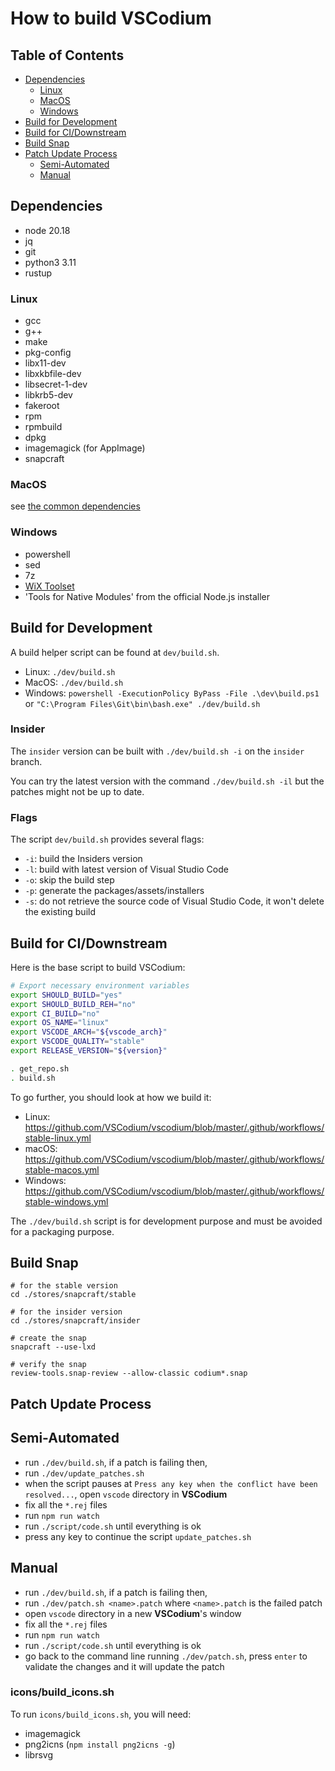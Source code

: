 <!-- order: 35 -->

# How to build VSCodium

## Table of Contents

- [Dependencies](#dependencies)
  - [Linux](#dependencies-linux)
  - [MacOS](#dependencies-macos)
  - [Windows](#dependencies-windows)
- [Build for Development](#build-dev)
- [Build for CI/Downstream](#build-ci)
- [Build Snap](#build-snap)
- [Patch Update Process](#patch-update-process)
  - [Semi-Automated](#patch-update-process-semiauto)
  - [Manual](#patch-update-process-manual)

## <a id="dependencies"></a>Dependencies

- node 20.18
- jq
- git
- python3 3.11
- rustup

### <a id="dependencies-linux"></a>Linux

- gcc
- g++
- make
- pkg-config
- libx11-dev
- libxkbfile-dev
- libsecret-1-dev
- libkrb5-dev
- fakeroot
- rpm
- rpmbuild
- dpkg
- imagemagick (for AppImage)
- snapcraft

### <a id="dependencies-macos"></a>MacOS

see [the common dependencies](#dependencies)

### <a id="dependencies-windows"></a>Windows

- powershell
- sed
- 7z
- [WiX Toolset](http://wixtoolset.org/releases/)
- 'Tools for Native Modules' from the official Node.js installer

## <a id="build-dev"></a>Build for Development

A build helper script can be found at `dev/build.sh`.

- Linux: `./dev/build.sh`
- MacOS: `./dev/build.sh`
- Windows: `powershell -ExecutionPolicy ByPass -File .\dev\build.ps1` or `"C:\Program Files\Git\bin\bash.exe" ./dev/build.sh`

### Insider

The `insider` version can be built with `./dev/build.sh -i` on the `insider` branch.

You can try the latest version with the command `./dev/build.sh -il` but the patches might not be up to date.

### Flags

The script `dev/build.sh` provides several flags:

- `-i`: build the Insiders version
- `-l`: build with latest version of Visual Studio Code
- `-o`: skip the build step
- `-p`: generate the packages/assets/installers
- `-s`: do not retrieve the source code of Visual Studio Code, it won't delete the existing build

## <a id="build-ci"></a>Build for CI/Downstream

Here is the base script to build VSCodium:

```bash
# Export necessary environment variables
export SHOULD_BUILD="yes"
export SHOULD_BUILD_REH="no"
export CI_BUILD="no"
export OS_NAME="linux"
export VSCODE_ARCH="${vscode_arch}"
export VSCODE_QUALITY="stable"
export RELEASE_VERSION="${version}"

. get_repo.sh
. build.sh
```

To go further, you should look at how we build it:
- Linux: https://github.com/VSCodium/vscodium/blob/master/.github/workflows/stable-linux.yml
- macOS: https://github.com/VSCodium/vscodium/blob/master/.github/workflows/stable-macos.yml
- Windows: https://github.com/VSCodium/vscodium/blob/master/.github/workflows/stable-windows.yml

The `./dev/build.sh` script is for development purpose and must be avoided for a packaging purpose.

## <a id="build-snap"></a>Build Snap

```
# for the stable version
cd ./stores/snapcraft/stable

# for the insider version
cd ./stores/snapcraft/insider

# create the snap
snapcraft --use-lxd

# verify the snap
review-tools.snap-review --allow-classic codium*.snap
```

## <a id="patch-update-process"></a>Patch Update Process

## <a id="patch-update-process-semiauto"></a>Semi-Automated

- run `./dev/build.sh`, if a patch is failing then,
- run `./dev/update_patches.sh`
- when the script pauses at `Press any key when the conflict have been resolved...`, open `vscode` directory in **VSCodium**
- fix all the `*.rej` files
- run `npm run watch`
- run `./script/code.sh` until everything is ok
- press any key to continue the script `update_patches.sh`

## <a id="patch-update-process-manual"></a>Manual

- run `./dev/build.sh`, if a patch is failing then,
- run `./dev/patch.sh <name>.patch` where `<name>.patch` is the failed patch
- open `vscode` directory in a new **VSCodium**'s window
- fix all the `*.rej` files
- run `npm run watch`
- run `./script/code.sh` until everything is ok
- go back to the command line running `./dev/patch.sh`, press `enter` to validate the changes and it will update the patch

### <a id="icons"></a>icons/build_icons.sh

To run `icons/build_icons.sh`, you will need:

- imagemagick
- png2icns (`npm install png2icns -g`)
- librsvg
